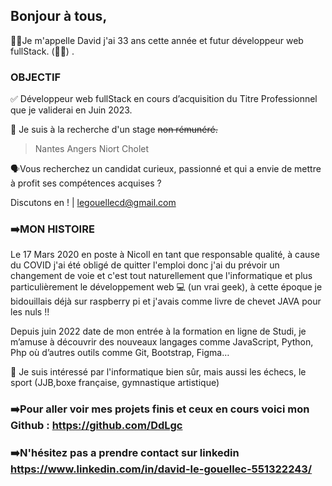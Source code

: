 ## Bonjour à tous,

👩‍💻Je m'appelle David j'ai 33 ans cette année et futur développeur web fullStack. (🤞🏼) .

### OBJECTIF
✅ Développeur web fullStack en cours d’acquisition du Titre Professionnel que je validerai en Juin 2023. 

🔎 Je suis à la recherche d'un stage ~~non rémunéré.~~
  > Nantes
  > Angers
  > Niort
  > Cholet

🗣️Vous recherchez un candidat curieux, passionné et qui a envie de mettre à profit ses compétences acquises ?  

Discutons en ! | legouellecd@gmail.com
                                                                                                                             
### ➡️MON HISTOIRE

Le 17 Mars 2020 en poste à Nicoll en tant que responsable qualité, à cause du COVID j'ai été obligé de quitter l'emploi donc j'ai du prévoir un changement de voie et c'est tout naturellement que l'informatique et plus particulièrement le développement web 💻 (un vrai geek), à cette époque je bidouillais déjà sur raspberry pi et j'avais comme livre de chevet JAVA pour les nuls !!

Depuis juin 2022 date de mon entrée à la formation en ligne de Studi, je m’amuse à découvrir des nouveaux langages comme JavaScript, Python, Php où d’autres outils comme Git, Bootstrap, Figma…

👀 Je suis intéressé par l'informatique bien sûr, mais aussi les échecs, le sport (JJB,boxe française, gymnastique artistique)

### ➡️Pour aller voir mes projets finis et ceux en cours voici mon Github : https://github.com/DdLgc

### ➡️N'hésitez pas a prendre contact sur linkedin https://www.linkedin.com/in/david-le-gouellec-551322243/ 
